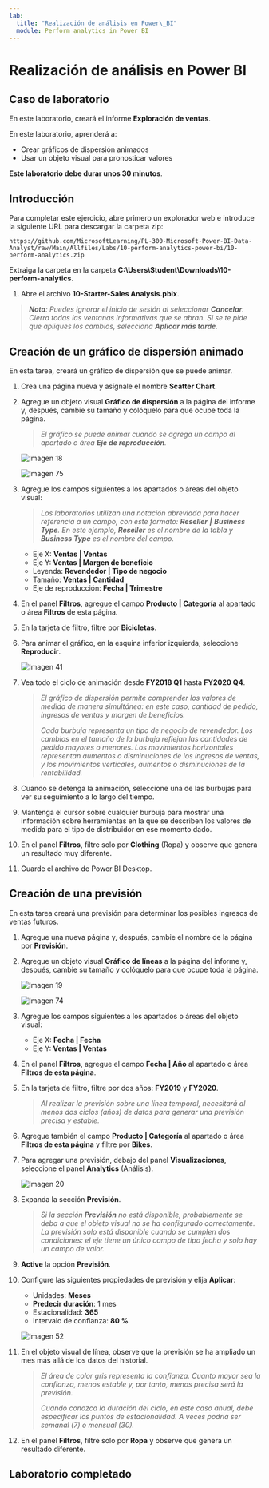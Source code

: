 ```yaml
---
lab:
  title: "Realización de análisis en Power\_BI"
  module: Perform analytics in Power BI
---
```


# Realización de análisis en Power BI

## Caso de laboratorio

En este laboratorio, creará el informe **Exploración de ventas**.

En este laboratorio, aprenderá a:

- Crear gráficos de dispersión animados
- Usar un objeto visual para pronosticar valores

**Este laboratorio debe durar unos 30 minutos**.

## Introducción

Para completar este ejercicio, abre primero un explorador web e introduce la siguiente URL para descargar la carpeta zip:

`https://github.com/MicrosoftLearning/PL-300-Microsoft-Power-BI-Data-Analyst/raw/Main/Allfiles/Labs/10-perform-analytics-power-bi/10-perform-analytics.zip`

Extraiga la carpeta en la carpeta **C:\Users\Student\Downloads\10-perform-analytics**.

1. Abre el archivo **10-Starter-Sales Analysis.pbix**.

> ***Nota**: Puedes ignorar el inicio de sesión al seleccionar **Cancelar**. Cierra todas las ventanas informativas que se abran. Si se te pide que apliques los cambios, selecciona **Aplicar más tarde**.*

## Creación de un gráfico de dispersión animado

En esta tarea, creará un gráfico de dispersión que se puede animar.

1. Crea una página nueva y asígnale el nombre **Scatter Chart**.

1. Agregue un objeto visual **Gráfico de dispersión** a la página del informe y, después, cambie su tamaño y colóquelo para que ocupe toda la página.

    > *El gráfico se puede animar cuando se agrega un campo al apartado o área **Eje de reproducción**.*

     ![Imagen 18](Linked_image_Files/10-perform-analytics-power-bi_image15.png)

     ![Imagen 75](Linked_image_Files/10-perform-analytics-power-bi_image16.png)

1. Agregue los campos siguientes a los apartados o áreas del objeto visual:

    > *Los laboratorios utilizan una notación abreviada para hacer referencia a un campo, con este formato: **Reseller** **\|** **Business Type**. En este ejemplo, **Reseller** es el nombre de la tabla y **Business Type** es el nombre del campo.*

     - Eje X: **Ventas \| Ventas**
     - Eje Y: **Ventas \| Margen de beneficio**
     - Leyenda: **Revendedor \| Tipo de negocio**
     - Tamaño: **Ventas \| Cantidad**
     - Eje de reproducción: **Fecha \| Trimestre**

1. En el panel **Filtros**, agregue el campo **Producto \| Categoría** al apartado o área **Filtros** de esta página.

1. En la tarjeta de filtro, filtre por **Bicicletas**.

1. Para animar el gráfico, en la esquina inferior izquierda, seleccione **Reproducir**.

    ![Imagen 41](Linked_image_Files/10-perform-analytics-power-bi_image19.png)

1. Vea todo el ciclo de animación desde **FY2018 Q1** hasta **FY2020 Q4**.

    > *El gráfico de dispersión permite comprender los valores de medida de manera simultánea: en este caso, cantidad de pedido, ingresos de ventas y margen de beneficios.*
    > 
    > *Cada burbuja representa un tipo de negocio de revendedor. Los cambios en el tamaño de la burbuja reflejan las cantidades de pedido mayores o menores. Los movimientos horizontales representan aumentos o disminuciones de los ingresos de ventas, y los movimientos verticales, aumentos o disminuciones de la rentabilidad.*

1. Cuando se detenga la animación, seleccione una de las burbujas para ver su seguimiento a lo largo del tiempo.

1. Mantenga el cursor sobre cualquier burbuja para mostrar una información sobre herramientas en la que se describen los valores de medida para el tipo de distribuidor en ese momento dado.

1. En el panel **Filtros**, filtre solo por **Clothing** (Ropa) y observe que genera un resultado muy diferente.

1. Guarde el archivo de Power BI Desktop.

## Creación de una previsión

En esta tarea creará una previsión para determinar los posibles ingresos de ventas futuros.

1. Agregue una nueva página y, después, cambie el nombre de la página por **Previsión**.

1. Agregue un objeto visual **Gráfico de líneas** a la página del informe y, después, cambie su tamaño y colóquelo para que ocupe toda la página.

     ![Imagen 19](Linked_image_Files/10-perform-analytics-power-bi_image21.png)

     ![Imagen 74](Linked_image_Files/10-perform-analytics-power-bi_image22.png)

1. Agregue los campos siguientes a los apartados o áreas del objeto visual:

     - Eje X: **Fecha \| Fecha**
     - Eje Y: **Ventas \| Ventas**

1. En el panel **Filtros**, agregue el campo **Fecha \| Año** al apartado o área **Filtros de esta página**.

1. En la tarjeta de filtro, filtre por dos años: **FY2019** y **FY2020**.

    > *Al realizar la previsión sobre una línea temporal, necesitará al menos dos ciclos (años) de datos para generar una previsión precisa y estable.*

1. Agregue también el campo **Producto \| Categoría** al apartado o área **Filtros de esta página** y filtre por **Bikes**.

1. Para agregar una previsión, debajo del panel **Visualizaciones**, seleccione el panel **Analytics** (Análisis).

     ![Imagen 20](Linked_image_Files/10-perform-analytics-power-bi_image26.png)

1. Expanda la sección **Previsión**.

    > *Si la sección **Previsión** no está disponible, probablemente se deba a que el objeto visual no se ha configurado correctamente. La previsión solo está disponible cuando se cumplen dos condiciones: el eje tiene un único campo de tipo fecha y solo hay un campo de valor.*

1. **Active** la opción **Previsión**.

1. Configure las siguientes propiedades de previsión y elija **Aplicar**:

    - Unidades: **Meses**
    - **Predecir duración**: 1 mes
    - Estacionalidad: **365**
    - Intervalo de confianza: **80 %**

    ![Imagen 52](Linked_image_Files/10-perform-analytics-power-bi_image29.png)

1. En el objeto visual de línea, observe que la previsión se ha ampliado un mes más allá de los datos del historial.

    > *El área de color gris representa la confianza. Cuanto mayor sea la confianza, menos estable y, por tanto, menos precisa será la previsión.*
    >
    > *Cuando conozca la duración del ciclo, en este caso anual, debe especificar los puntos de estacionalidad. A veces podría ser semanal (7) o mensual (30).*

1. En el panel **Filtros**, filtre solo por **Ropa** y observe que genera un resultado diferente.

## Laboratorio completado
